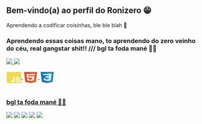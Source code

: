 ## Bem-vindo(a) ao perfil do Ronizero 😁
Aprendendo a codificar coisinhas, ble ble blah 🤣

### Aprendendo essas coisas mano, to aprendendo do zero veinho do céu, real gangstar shit!! ///  bgl ta foda mané 🤡😊
 <div>
   <a href="https://github.com/ronizero">
   <img height="180em" src="https://github-readme-stats.vercel.app/api?username=ronizero&show_icons=true&theme=dracula&include_all_commits=true&count_private=true"/>
   <img height="180em" src="https://github-readme-stats.vercel.app/api/top-langs/?username=ronizero&layout=compact&langs_count=6&theme=tokyonight"/>
</div>
    
<div style="display: inline_block"><br>
  <img align="center" alt="Js" height="30" width="40" src="https://raw.githubusercontent.com/devicons/devicon/master/icons/javascript/javascript-plain.svg">
  <img align="center" alt="HTML" height="30" width="40" src="https://raw.githubusercontent.com/devicons/devicon/master/icons/html5/html5-original.svg">
  <img align="center" alt="CSS" height="30" width="40" src="https://raw.githubusercontent.com/devicons/devicon/master/icons/css3/css3-original.svg">
</div>
 
<br>
 
###   bgl ta foda mané 🤡😊
 
<div> 
  
  <a href="https://www.instagram.com/killrono/" target="_blank"><img src="https://img.shields.io/badge/-Instagram-%23E4405F?style=for-the-badge&logo=instagram&logoColor=white" target="_blank"></a> 
  <a href = "mailto:roni0gold@gmail.com"><img src="https://img.shields.io/badge/-Gmail-%23333?style=for-the-badge&logo=gmail&logoColor=white" target="_blank"></a>
  <a href = "https://www.linkedin.com/in/ricardohdias" target="_blank"><img src="https://img.shields.io/badge/-LinkedIn-%230077B5?style=for-the-badge&logo=linkedin&logoColor=white" target="_blank"></a>
  <a href = "https://www.facebook.com/elrono7"><img src="https://img.shields.io/badge/Facebook-1877F2?style=for-the-badge&logo=facebook&logoColor=white" /></a>
  <a href = "https://twitter.com/killrono"><img src="https://img.shields.io/badge/Twitter-1DA1F2?style=for-the-badge&logo=twitter&logoColor=white" /><a/>
      


</div>
